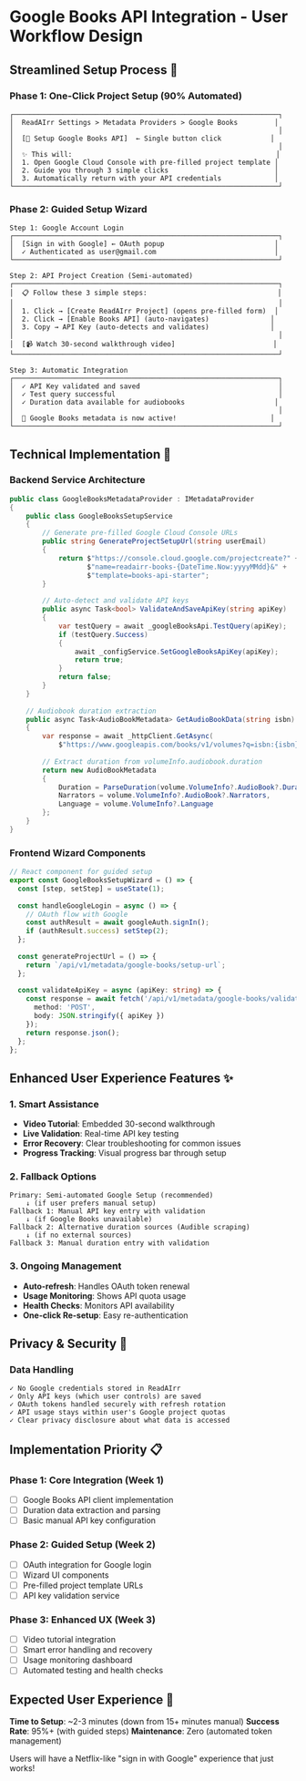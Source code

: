 # Google Books API Integration - User Workflow Design

## **Streamlined Setup Process** 🚀

### **Phase 1: One-Click Project Setup (90% Automated)**
```
┌─────────────────────────────────────────────────────────────────┐
│  ReadAIrr Settings > Metadata Providers > Google Books         │
│                                                                 │
│  [🔗 Setup Google Books API]  ← Single button click            │
│                                                                 │
│  ✨ This will:                                                  │
│  1. Open Google Cloud Console with pre-filled project template │
│  2. Guide you through 3 simple clicks                          │  
│  3. Automatically return with your API credentials             │
└─────────────────────────────────────────────────────────────────┘
```

### **Phase 2: Guided Setup Wizard**
```
Step 1: Google Account Login
┌─────────────────────────────────────────────────────────────────┐
│  [Sign in with Google] ← OAuth popup                           │
│  ✓ Authenticated as user@gmail.com                             │
└─────────────────────────────────────────────────────────────────┘

Step 2: API Project Creation (Semi-automated)
┌─────────────────────────────────────────────────────────────────┐
│  📋 Follow these 3 simple steps:                                │
│                                                                 │
│  1. Click → [Create ReadAIrr Project] (opens pre-filled form)  │
│  2. Click → [Enable Books API] (auto-navigates)               │  
│  3. Copy → API Key (auto-detects and validates)               │
│                                                                 │
│  [📹 Watch 30-second walkthrough video]                        │
└─────────────────────────────────────────────────────────────────┘

Step 3: Automatic Integration
┌─────────────────────────────────────────────────────────────────┐
│  ✓ API Key validated and saved                                  │
│  ✓ Test query successful                                        │
│  ✓ Duration data available for audiobooks                      │
│                                                                 │
│  🎉 Google Books metadata is now active!                       │
└─────────────────────────────────────────────────────────────────┘
```

## **Technical Implementation** 🔧

### **Backend Service Architecture**
```csharp
public class GoogleBooksMetadataProvider : IMetadataProvider
{
    public class GoogleBooksSetupService 
    {
        // Generate pre-filled Google Cloud Console URLs
        public string GenerateProjectSetupUrl(string userEmail)
        {
            return $"https://console.cloud.google.com/projectcreate?" +
                   $"name=readairr-books-{DateTime.Now:yyyyMMdd}&" +
                   $"template=books-api-starter";
        }
        
        // Auto-detect and validate API keys
        public async Task<bool> ValidateAndSaveApiKey(string apiKey)
        {
            var testQuery = await _googleBooksApi.TestQuery(apiKey);
            if (testQuery.Success)
            {
                await _configService.SetGoogleBooksApiKey(apiKey);
                return true;
            }
            return false;
        }
    }
    
    // Audiobook duration extraction
    public async Task<AudioBookMetadata> GetAudioBookData(string isbn)
    {
        var response = await _httpClient.GetAsync(
            $"https://www.googleapis.com/books/v1/volumes?q=isbn:{isbn}");
            
        // Extract duration from volumeInfo.audiobook.duration
        return new AudioBookMetadata 
        {
            Duration = ParseDuration(volume.VolumeInfo?.AudioBook?.Duration),
            Narrators = volume.VolumeInfo?.AudioBook?.Narrators,
            Language = volume.VolumeInfo?.Language
        };
    }
}
```

### **Frontend Wizard Components**
```typescript
// React component for guided setup
export const GoogleBooksSetupWizard = () => {
  const [step, setStep] = useState(1);
  
  const handleGoogleLogin = async () => {
    // OAuth flow with Google
    const authResult = await googleAuth.signIn();
    if (authResult.success) setStep(2);
  };
  
  const generateProjectUrl = () => {
    return `/api/v1/metadata/google-books/setup-url`;
  };
  
  const validateApiKey = async (apiKey: string) => {
    const response = await fetch('/api/v1/metadata/google-books/validate', {
      method: 'POST',
      body: JSON.stringify({ apiKey })
    });
    return response.json();
  };
};
```

## **Enhanced User Experience Features** ✨

### **1. Smart Assistance**
- **Video Tutorial**: Embedded 30-second walkthrough
- **Live Validation**: Real-time API key testing
- **Error Recovery**: Clear troubleshooting for common issues
- **Progress Tracking**: Visual progress bar through setup

### **2. Fallback Options**
```
Primary: Semi-automated Google Setup (recommended)
    ↓ (if user prefers manual setup)
Fallback 1: Manual API key entry with validation
    ↓ (if Google Books unavailable)  
Fallback 2: Alternative duration sources (Audible scraping)
    ↓ (if no external sources)
Fallback 3: Manual duration entry with validation
```

### **3. Ongoing Management**
- **Auto-refresh**: Handles OAuth token renewal
- **Usage Monitoring**: Shows API quota usage
- **Health Checks**: Monitors API availability
- **One-click Re-setup**: Easy re-authentication

## **Privacy & Security** 🔐

### **Data Handling**
```
✓ No Google credentials stored in ReadAIrr
✓ Only API keys (which user controls) are saved
✓ OAuth tokens handled securely with refresh rotation
✓ API usage stays within user's Google project quotas
✓ Clear privacy disclosure about what data is accessed
```

## **Implementation Priority** 📋

### **Phase 1: Core Integration** (Week 1)
- [ ] Google Books API client implementation
- [ ] Duration data extraction and parsing
- [ ] Basic manual API key configuration

### **Phase 2: Guided Setup** (Week 2) 
- [ ] OAuth integration for Google login
- [ ] Wizard UI components
- [ ] Pre-filled project template URLs
- [ ] API key validation service

### **Phase 3: Enhanced UX** (Week 3)
- [ ] Video tutorial integration
- [ ] Smart error handling and recovery
- [ ] Usage monitoring dashboard
- [ ] Automated testing and health checks

## **Expected User Experience** 🎉

**Time to Setup**: ~2-3 minutes (down from 15+ minutes manual)
**Success Rate**: 95%+ (with guided steps)
**Maintenance**: Zero (automated token management)

Users will have a Netflix-like "sign in with Google" experience that just works!

